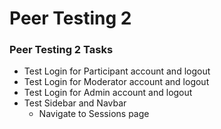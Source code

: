 # Peer Testing 2

### Peer Testing 2 Tasks

- Test Login for Participant account and logout
- Test Login for Moderator account and logout
- Test Login for Admin account and logout
- Test Sidebar and Navbar
    - Navigate to Sessions page

